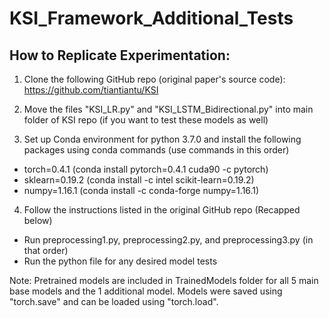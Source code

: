 # KSI_Framework_Additional_Tests

## How to Replicate Experimentation:

1. Clone the following GitHub repo (original paper's source code): https://github.com/tiantiantu/KSI

2. Move the files "KSI_LR.py" and "KSI_LSTM_Bidirectional.py" into main folder of KSI repo (if you want to test these models as well)

3. Set up Conda environment for python 3.7.0 and install the following packages using conda commands (use commands in this order)
- torch=0.4.1 (conda install pytorch=0.4.1 cuda90 -c pytorch)
- sklearn=0.19.2 (conda install -c intel scikit-learn=0.19.2)
- numpy=1.16.1 (conda install -c conda-forge numpy=1.16.1)

4. Follow the instructions listed in the original GitHub repo (Recapped below)
- Run preprocessing1.py, preprocessing2.py, and preprocessing3.py (in that order)
- Run the python file for any desired model tests


Note: Pretrained models are included in TrainedModels folder for all 5 main base models and the 1 additional model. Models were saved using "torch.save" and can be loaded using "torch.load".
